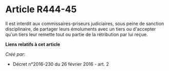 # Article R444-45

Il est interdit aux commissaires-priseurs judiciaires, sous peine de sanction disciplinaire, de partager leurs émoluments
avec un tiers ou d'accepter qu'un tiers leur remette tout ou partie de la rétribution par lui reçue.

**Liens relatifs à cet article**

_Créé par_:

  - Décret n°2016-230 du 26 février 2016 - art. 2
